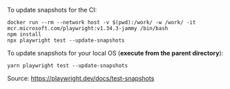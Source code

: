 To update snapshots for the CI:
```
docker run --rm --network host -v $(pwd):/work/ -w /work/ -it mcr.microsoft.com/playwright:v1.34.3-jammy /bin/bash
npm install
npx playwright test --update-snapshots
```

To update snapshots for your local OS (**execute from the parent directory**):
```
yarn playwright test --update-snapshots
```

Source: https://playwright.dev/docs/test-snapshots
